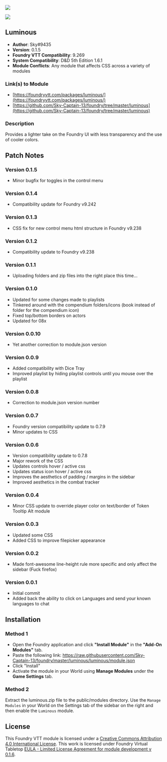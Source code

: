 ![](https://img.shields.io/badge/Foundry-v9.269-informational)

![](https://img.shields.io/badge/D&D5e-v1.6.1-informational)

## Luminous

* **Author**: Sky#9435
* **Version**: 0.1.5
* **Foundry VTT Compatibility**: 9.269
* **System Compatibility**: D&D 5th Edition 1.6.1
* **Module Conflicts**: Any module that affects CSS across a variety of modules

### Link(s) to Module
* [https://foundryvtt.com/packages/luminous/](https://foundryvtt.com/packages/luminous/)
* [https://github.com/Sky-Captain-13/foundry/tree/master/luminous](https://github.com/Sky-Captain-13/foundry/tree/master/luminous)

### Description
Provides a lighter take on the Foundry UI with less transparency and the use of cooler colors. 

## Patch Notes
### Version 0.1.5
* Minor bugfix for toggles in the control menu

### Version 0.1.4
* Compatibility update for Foundry v9.242

### Version 0.1.3
* CSS fix for new control menu html structure in Foundry v9.238

### Version 0.1.2
* Compatibility update to Foundry v9.238

### Version 0.1.1
* Uploading folders and zip files into the right place this time...

### Version 0.1.0
* Updated for some changes made to playlists
* Tinkered around with the compendium folders/icons (book instead of folder for the compendium icon)
* Fixed top/bottom borders on actors
* Updated for 08x

### Version 0.0.10
* Yet another correction to module.json version

### Version 0.0.9
* Added compatibility with Dice Tray
* Improved playlist by hiding playlist controls until you mouse over the playlist

### Version 0.0.8
* Correction to module.json version number

### Version 0.0.7
* Foundry version compatibility update to 0.7.9
* Minor updates to CSS

### Version 0.0.6
* Version compatibility update to 0.7.8
* Major rework of the CSS
* Updates controls hover / active css
* Updates status icon hover / active css
* Improves the aesthetics of padding / margins in the sidebar
* Improved aesthetics in the combat tracker

### Version 0.0.4
* Minor CSS update to override player color on text/border of Token Tooltip Alt module

### Version 0.0.3
* Updated some CSS
* Added CSS to improve filepicker appearance

### Version 0.0.2
* Made font-awesome line-height rule more specific and only affect the sidebar (Fuck firefox)

### Version 0.0.1
* Initial commit
* Added back the ability to click on Languages and send your known languages to chat

## Installation
### Method 1
* Open the Foundry application and click **"Install Module"** in the **"Add-On Modules"** tab.
* Paste the following link: https://raw.githubusercontent.com/Sky-Captain-13/foundry/master/luminous/luminous/module.json
* Click "Install"
* Activate the module in your World using **Manage Modules** under the **Game Settings** tab.

### Method 2
Extract the luminous.zip file to the public/modules directory. Use the `Manage Modules` in your World on the Settings tab of the sidebar on the right and then enable the `Luminous` module.

## License
This Foundry VTT module is licensed under a [Creative Commons Attribution 4.0 International License](http://creativecommons.org/licenses/by/4.0/).
This work is licensed under Foundry Virtual Tabletop [EULA - Limited License Agreement for module development v 0.1.6](http://foundryvtt.com/pages/license.html).
